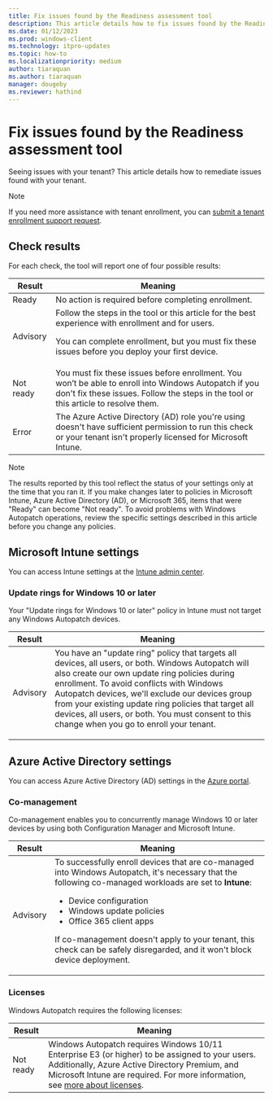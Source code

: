 ```yaml
---
title: Fix issues found by the Readiness assessment tool
description: This article details how to fix issues found by the Readiness assessment tool.
ms.date: 01/12/2023
ms.prod: windows-client
ms.technology: itpro-updates
ms.topic: how-to
ms.localizationpriority: medium
author: tiaraquan
ms.author: tiaraquan
manager: dougeby
ms.reviewer: hathind
---
```


# Fix issues found by the Readiness assessment tool

Seeing issues with your tenant? This article details how to remediate issues found with your tenant.

> [!NOTE]
> If you need more assistance with tenant enrollment, you can [submit a tenant enrollment support request](../prepare/windows-autopatch-enrollment-support-request.md).

## Check results

For each check, the tool will report one of four possible results:

| Result | Meaning |
| ----- | ----- |
| Ready | No action is required before completing enrollment. |
| Advisory | Follow the steps in the tool or this article for the best experience with enrollment and for users.<p><p>You can complete enrollment, but you must fix these issues before you deploy your first device. |
| Not ready | You must fix these issues before enrollment. You won’t be able to enroll into Windows Autopatch if you don't fix these issues. Follow the steps in the tool or this article to resolve them.  |
| Error | The Azure Active Directory (AD) role you're using doesn't have sufficient permission to run this check or your tenant isn't properly licensed for Microsoft Intune. |

> [!NOTE]
> The results reported by this tool reflect the status of your settings only at the time that you ran it. If you make changes later to policies in Microsoft Intune, Azure Active Directory (AD), or Microsoft 365, items that were "Ready" can become "Not ready". To avoid problems with Windows Autopatch operations, review the specific settings described in this article before you change any policies.

## Microsoft Intune settings

You can access Intune settings at the [Intune admin center](https://go.microsoft.com/fwlink/?linkid=2109431).

### Update rings for Windows 10 or later

Your "Update rings for Windows 10 or later" policy in Intune must not target any Windows Autopatch devices.

| Result | Meaning |
| ----- | ----- |
| Advisory |  You have an "update ring" policy that targets all devices, all users, or both. Windows Autopatch will also create our own update ring policies during enrollment. To avoid conflicts with Windows Autopatch devices, we'll exclude our devices group from your existing update ring policies that target all devices, all users, or both. You must consent to this change when you go to enroll your tenant.</p>|

## Azure Active Directory settings

You can access Azure Active Directory (AD) settings in the [Azure portal](https://portal.azure.com/).

### Co-management

Co-management enables you to concurrently manage Windows 10 or later devices by using both Configuration Manager and Microsoft Intune.

| Result | Meaning |
| ----- | ----- |
| Advisory | To successfully enroll devices that are co-managed into Windows Autopatch, it's necessary that the following co-managed workloads are set to **Intune**:<ul><li>Device configuration</li><li>Windows update policies</li><li>Office 365 client apps</li></ul><p>If co-management doesn't apply to your tenant, this check can be safely disregarded, and it won't block device deployment.</p> |

### Licenses

Windows Autopatch requires the following licenses:

| Result | Meaning |
| ----- | ----- |
| Not ready | Windows Autopatch requires Windows 10/11 Enterprise E3 (or higher) to be assigned to your users. Additionally, Azure Active Directory Premium, and Microsoft Intune are required. For more information, see [more about licenses](../prepare/windows-autopatch-prerequisites.md#more-about-licenses). |
